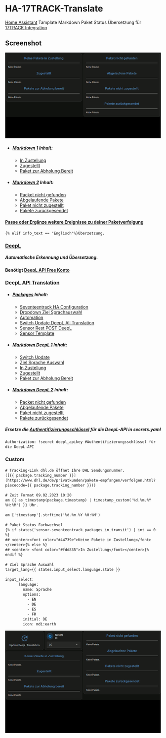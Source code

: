 # HA-17TRACK-Translate

[Home Assistant](https://www.home-assistant.io/) Tamplate Markdown Paket Status Übersetzung für [17TRACK Integration](https://www.home-assistant.io/integrations/seventeentrack)

## Screenshot
![zugestellt](https://github.com/Morpheus2018/HA-17TRACK-Translate/blob/main/png/preview_2.gif)

* ##### [Markdown 1](https://github.com/Morpheus2018/HA-17TRACK-Translate/blob/main/markdown_1.yaml) Inhalt:
  - [In Zustellung](https://github.com/Morpheus2018/HA-17TRACK-Translate/blob/main/markdown_1.yaml#L5)
  - [Zugestellt](https://github.com/Morpheus2018/HA-17TRACK-Translate/blob/main/markdown_1.yaml#L41)
  - [Paket zur Abholung Bereit](https://github.com/Morpheus2018/HA-17TRACK-Translate/blob/main/markdown_1.yaml#L62)
* ##### [Markdown 2](https://github.com/Morpheus2018/HA-17TRACK-Translate/blob/main/markdown_2.yaml) Inhalt:
  - [Packet nicht gefunden](https://github.com/Morpheus2018/HA-17TRACK-Translate/blob/main/markdown_2.yaml#L5)
  - [Abgelaufende Pakete](https://github.com/Morpheus2018/HA-17TRACK-Translate/blob/main/markdown_2.yaml#L27)
  - [Paket nicht zugestellt](https://github.com/Morpheus2018/HA-17TRACK-Translate/blob/main/markdown_2.yaml#L47)
  - [Pakete zurückgesendet](https://github.com/Morpheus2018/HA-17TRACK-Translate/blob/main/markdown_2.yaml#L70)

#### [Passe oder Ergänze weitere Ereignisse zu deiner Paketverfolgung](https://github.com/Morpheus2018/HA-17TRACK-Translate/blob/main/markdown_1.yaml#L33)
```
{% elif info_text == "Englisch"%}Überzetzung. 
```

### [DeepL](https://www.deepl.com/)
##### Automatische Erkennung und Übersetzung. 
#### Benötigt [DeepL API Free Konto](https://www.deepl.com/de/pro-api?cta=checkout-pro)
### [DeepL API Translation](https://github.com/Morpheus2018/HA-17TRACK-Translate/tree/main/deepl_api_translation)

* ##### [Packages](https://github.com/Morpheus2018/HA-17TRACK-Translate/blob/main/deepl_api_translation/deepl_translation_packages.yaml) Inhalt: 
  - [Seventeentrack HA Configuration](https://github.com/Morpheus2018/HA-17TRACK-Translate/blob/main/deepl_api_translation/deepl_translation_packages.yaml#L4) 
  - [Dropdown Ziel Sprachauswahl](https://github.com/Morpheus2018/HA-17TRACK-Translate/blob/main/deepl_api_translation/deepl_translation_packages.yaml#L10)
  - [Automation](https://github.com/Morpheus2018/HA-17TRACK-Translate/blob/main/deepl_api_translation/deepl_translation_packages.yaml#L21)
  - [Switch Update DeepL All Translation](https://github.com/Morpheus2018/HA-17TRACK-Translate/blob/main/deepl_api_translation/deepl_translation_packages.yaml#L97)
  - [Sensor Rest POST DeepL](https://github.com/Morpheus2018/HA-17TRACK-Translate/blob/main/deepl_api_translation/deepl_translation_packages.yaml#L121)
  - [Sensor Template](https://github.com/Morpheus2018/HA-17TRACK-Translate/blob/main/deepl_api_translation/deepl_translation_packages.yaml#L276)

* ##### [Markdown DeepL 1](https://github.com/Morpheus2018/HA-17TRACK-Translate/blob/main/deepl_api_translation/markdown_combi1.yaml) Inhalt:
   - [Switch Update](https://github.com/Morpheus2018/HA-17TRACK-Translate/blob/main/deepl_api_translation/markdown_combi1.yaml#L10)
   - [Ziel Sprache Auswahl](https://github.com/Morpheus2018/HA-17TRACK-Translate/blob/main/deepl_api_translation/markdown_combi1.yaml#L14)  
   - [In Zustellung](https://github.com/Morpheus2018/HA-17TRACK-Translate/blob/main/deepl_api_translation/markdown_combi1.yaml#L19)
   - [Zugestellt](https://github.com/Morpheus2018/HA-17TRACK-Translate/blob/main/deepl_api_translation/markdown_combi1.yaml#L43)
   - [Paket zur Abholung Bereit](https://github.com/Morpheus2018/HA-17TRACK-Translate/blob/main/deepl_api_translation/markdown_combi1.yaml#L66)

* ##### [Markdown DeepL 2](https://github.com/Morpheus2018/HA-17TRACK-Translate/blob/main/deepl_api_translation/markdown_combi2.yaml) Inhalt: 
  - [Packet nicht gefunden](https://github.com/Morpheus2018/HA-17TRACK-Translate/blob/main/deepl_api_translation/markdown_combi2.yaml#L5)
  - [Abgelaufende Pakete](https://github.com/Morpheus2018/HA-17TRACK-Translate/blob/main/deepl_api_translation/markdown_combi2.yaml#L29)
  - [Paket nicht zugestellt](https://github.com/Morpheus2018/HA-17TRACK-Translate/blob/main/deepl_api_translation/markdown_combi2.yaml#L60)
  - [Pakete zurückgesendet](https://github.com/Morpheus2018/HA-17TRACK-Translate/blob/main/deepl_api_translation/markdown_combi2.yaml#L77)

##### Ersetze die [Authentifizierungsschlüssel](https://github.com/Morpheus2018/HA-17TRACK-Translate/blob/main/deepl_api_translation/deepl_translation_packages.yaml#L134)  für die DeepL-API in secrets.yaml
```
Authorization: !secret deepl_apikey #Authentifizierungsschlüssel für die DeepL-API 
```
### Custom
```
# Tracking-Link dhl.de öffnet Ihre DHL Sendungsnummer.
([{{ package.tracking_number }}](https://www.dhl.de/de/privatkunden/pakete-empfangen/verfolgen.html?piececode={{ package.tracking_number }}))

# Zeit Format 09.02.2023 10:20
am {{ as_timestamp(package.timestamp) | timestamp_custom('%d.%m.%Y %H:%M') }} Uhr.

am ['timestamp'].strftime('%d.%m.%Y %H:%M')

# Paket Status Farbwechsel
{% if states('sensor.seventeentrack_packages_in_transit') | int == 0 %} 
## <center><font color="#44739e">Keine Pakete in Zustellung</font></center>{% else %}  
## <center> <font color="#fdd835">In Zustellung</font></center>{% endif %}

# Ziel Sprache Auswahl
target_lang={{ states.input_select.language.state }}

input_select:
      language:
        name: Sprache
        options:
          - EN
          - DE
          - ES
          - FR
        initial: DE
        icon: mdi:earth
```
![DeepL API Translation](https://github.com/Morpheus2018/HA-17TRACK-Translate/blob/main/png/deepl_api_translation.gif)
